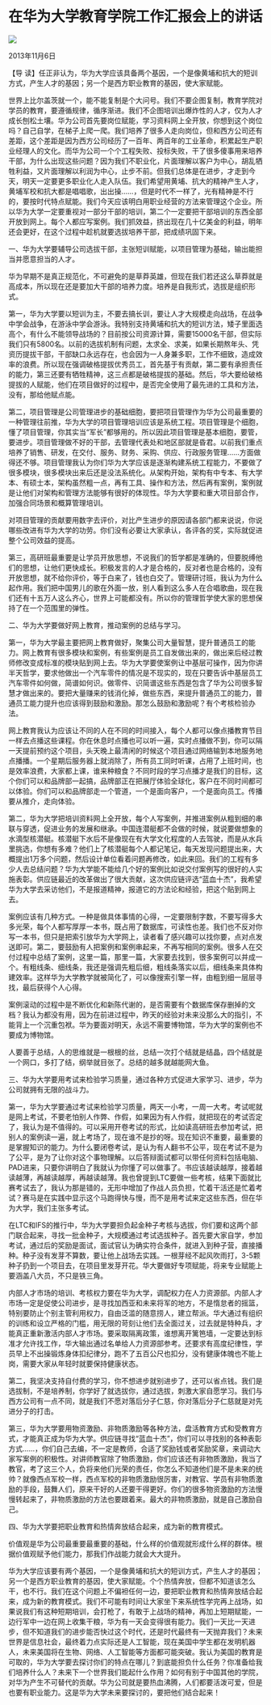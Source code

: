 # 在华为大学教育学院工作汇报会上的讲话
<img class="pv" src="https://api.visitor.plantree.me/visitor-badge/pv?namespace=plantree.me&key=renzhengfei-speeches/在华为大学教育学院工作汇报会上的讲话.md">



2013年11月6日



【导  读】任正非认为，华为大学应该具备两个基因，一个是像黄埔和抗大的短训方式，产生人才的基因；另一个是西方职业教育的基因，使大家赋能。



世界上比尔盖茨就一个，能不能复制是个大问号。我们不要企图复制，教育学院对学员的教育，要遵循规律，循序渐进。我们不企图培训出爆炸性的人才，仅为人才成长刨松土壤。华为公司首先要岗位赋能，学习资料网上全开放，你想到这个岗位吗？自己自学，在梯子上爬一爬。我们培养了很多人走向岗位，但和西方公司还有差距，这个差距是因为西方公司经历了一百年、两百年的工业革命，积累起生产职业经理人的文化。而华为公司一个个工程失败、投标失败，干了很多傻事用来培养干部，为什么出现这些问题？因为我们不职业化，片面理解以客户为中心，胡乱牺牲利益，又片面理解以利润为中心，止步不前。但我们总体是在进步，才走到今天，明天一定要更多职业化人走入队伍。我们希望用黄埔、抗大的精神产生人才，黄埔军校和抗大都是唱唱歌，出出操……，但是时代不一样了，光有精神是不行的，要按时代特点赋能。我们今天应该明白用职业经营的方法来管理这个企业。所以华为大学一定要重视对一部分干部的培训，第二个一定要把干部培训的东西全部开放到网上。每个人都应写案例。我们抓效益，挤出现在几十亿美金的利益，明年还会更好，在这个过程中趁机就要选拔培养干部，把成绩巩固下来。

一、华为大学要辅导公司选拔干部，主张短训赋能，以项目管理为基础，输出能担当并愿意担当的人才。

华为早期不是真正规范化，不可避免的是草莽英雄，但现在我们若还这么草莽就是高成本，所以现在还是要加大干部的培养力度。培养是自我形式，选拔是组织形式。

第一，华为大学要以短训为主，不要去搞长训，要让人才大规模走向战场，在战争中学会战争，在游泳中学会游泳。我特别支持黄埔和抗大的短训方法，矮子里面选高个，有什么不能领导战场的？目前按公司资源计算，需要15000名干部，但实际我们只有5800名。以前的选拔机制有问题，太求全、求美，如果长期熬年头、凭资历提拔干部，干部缺口永远存在，也会因为一人身兼多职，工作不细致，造成效率的浪费。所以现在强调破格提拔优秀员工，首先基于有贡献，第二要有承担责任的能力，第三还要有牺牲精神，这三点都是破格提拔的基础。然后，华大要给破格提拔的人赋能，他们在项目做好的过程中，是否完全使用了最先进的工具和方法，没有，那给他赋点能。

第二，项目管理是公司管理进步的基础细胞，要把项目管理作为华为公司最重要的一种管理往前推，华为大学的项目管理培训应该是系统工程。项目管理是个细胞，懂了项目管理，你其实当“军长”都够用的。所以因此项目管理是基本细胞，要管，要进步。项目管理做不好的干部，去管理代表处和地区部就是昏君。以前我们重点培养了销售、研发，在交付、服务、财务、采购、供应、行政服务管理……方面做得还不够。项目管理我认为你们华为大学应该是逐渐构建系统工程能力，不要做了很多模块，很多模块出来后还是没法系统化。从架构开始，架构有中专本、有大学本、有硕士本，架构虽然粗一点，再有工具、操作和方法，然后再有案例，案例就是让他们对架构和管理方法能够有很好的体现性。华为大学要和重大项目部合作，加强合同场景和概算管理培训。

对项目管理的贡献要用数字去评价，对比产生进步的原因请各部门都来说说，你说哪些改进有华为大学的功劳。你们没有必要让大家承认，各评各的奖，实际就促进整个公司效益的提高。

第三，高研班最重要是让学员开放思想，不说我们的哲学都是准确的，但要脱缚他们的思想，让他们更快成长。积极发言的人才是合格的，反对者也是合格的，没有开放思想，就不给你评价，等于白来了，钱也白交了。管理研讨班，我认为为什么起作用。我们把中国男儿的歌在外面一放，别人看到这么多人在合唱歌曲，现在我们还有十五万人这么齐心，世界上可能都没有。所以你的管理哲学使大家的思想保持了在一个范围里的弹性。

二、华为大学要做好网上教育，推动案例的总结与学习。

第一，华为大学最主要把网上教育做好，聚集公司大量智慧，提升普通员工的能力。网上教育有很多模块和案例，有些案例是员工自发做出来的，做出来后经过教师修改变成标准的模块贴到网上去。华为大学要使案例让中基层可操作，因为你讲半天哲学，要求他做出一个汽车零件的情况是不现实的，现在只要告诉中基层员工汽车零件如何做，简谱如何识。做零件、识简谱这些东西是包含了华为公司很多智慧才做出来的。要把大量赚来的钱消化掉，做些东西，来提升普通员工的能力，普通员工能力提升也应该得到鼓励和激励。那怎么鼓励和激励呢？有个考核检验办法。

网上教育我认为应该让不同的人在不同的时间接入，每个人都可以像点播教育节目一样去点播这些课程。你在休息时点播也可以听一遍，实时点播做不到，你可以隔一天提前预约这个项目，头天晚上最清闲的时候这个项目通过网络输到本地服务地点播播。一个星期后服务器上就消除了，所有员工同时听课，占用了上班时间，也是效率浪费，大家都上课，谁来种粮食？不同时段的学习点播才是我们的目标，这个你们可以和品牌部一起搞，品牌部正在把展厅体验全球化，客户在不同时间都可以体验。你们可以和品牌部走一个管道，一个是面向客户，一个是面向员工。传播要从推介，走向体验。

第二，华为大学把培训资料网上全开放，每个人写案例，并推进案例从粗到细的串联与穿透，促进业务的发展和继承。中国连潜艇都不会做的时候，就说要做想象的水滴型核潜艇。核潜艇下水后不是像现在有大学文化程度的人去驾驶，而是从水兵里挑选，你想有多难？他们上了核潜艇每个人都记笔记，每天发现问题提出来，大概提出1万多个问题，然后设计单位看着问题再修改，如此来回。我们的工程有多少人去总结问题？华为大学能不能给几个好的案例比如说交付案例写的很好的人实施表彰。供应链最近的改革做出了很大贡献，这次供应链评选“蓝血十杰”，我希望华为大学去采访他们，不是报道精神，报道它的方法论和经验，把这个贴到网上去。

案例应该有几种方式。一种是做具体事情的心得，一定要限制字数，不要写得多大多光荣，每个人都写厚厚一本书，既占用了数据库，可读性也差。我们也不反对你写一本书，但只是把索引放华为大学网上，读者看了感兴趣可以找你要，点对点发送即可。第二，要鼓励有人把案例和案例串起来，不再写相同的案例。很多人在交付过程中总结了案例，这里一篇，那里一篇，大家要去找到，很多案例可以并成一个。有粗线条、细线条，我还是强调先粗后细，粗线条落实以后，细线条来具体构建效率。这样华为大学教学就被简化了，可以像搜索引擎一样，由粗到细一层层寻找，最后获得个人心得。

案例滚动的过程中是不断优化和新陈代谢的，是否需要有个数据库保存删掉的文档？我认为都没有用，因为在前进过程中，昨天的经验对未来没那么大的指引，不能背上一个沉重包袱。华为要面对明天，永远不需要博物馆，华为大学的案例也不要成为博物馆。

人要善于总结，人的思维就是一根根的丝，总结一次打个结就是结晶，四个结就是一个网口，多打了结，纲举就目张了。总结的越多就越能网大鱼。

三、华为大学要用考试来检验学习质量，通过各种方式促进大家学习、进步，华为公司就拥有无限的战斗力。

第一，华为大学要通过考试来检验学习质量，两天一小考，一周一大考。考试呢就是网上考试，不要老怕别人作弊、作假，如果因为有人作假，就把现在的考试否定了，我认为是不值得的。可以采用开卷考试的形式，比如读高研班去参加考试，把别人的案例读一遍，就上考场了，现在谁不是抄的呀。现在知识不重要，最重要的是掌握知识的能力。为什么要闭卷考试，是认为有人翻书不公平，现在考试不是为了公平，是为了让你对这个事物理解。以后答辩面试都可以带任何资料包括电脑、PAD进来，只要你讲明白了我就认为你懂了可以做事了。书应该越读越厚，接着越读越薄，再越读越厚，再越读越薄。我也曾提到LTC要做一些考核，结果下面就比赛考试去了，我认为那是错的，无形中增加了作战人员负担，忙着干活还是忙着考试？赛马是在实践中显示这个马跑得快与慢，而不是用考试来定这些东西，但在华为大学，我们主张多考试。

在LTC和IFS的推行中，华为大学要担负起金种子考核与选拔，你们要和这两个部门联合起来，寻找一批金种子，大规模通过考试选拔种子。首先要大家自学，参加考试，通过后的奖励是面试，面试官认为确实符合条件，就进入到种子营，直接播种。种子没有发芽不算数，要让他上战场去实践。一根芽经不起风吹雨打，3-5颗种子扔到一个项目去，在项目里发芽开花。华大要做好专项赋能，将来专业赋能上要涵盖八大员，不只是铁三角。

内部人才市场的培训、考核权力要在华为大学，调配权力在人力资源部。内部人才市场一定是促使公司进步，是寻找加西亚和未来将军的地方，不是惰怠者的摇篮，特别要防止个别主管利用权力，自由泛滥的随意捞人，建立帮派。华大通过有组织的训练和设立严格的门槛，用无限的苛刻让他们去全面过关，过去就是特种兵，才能真正重新激活内部人才市场。要采取隔离政策，谁想离开篱笆墙，一定要达到标准才允许找工作，华大输出通过名单给人力资源部参考。还要求有高度纪律性，学员早上不出操锻炼身体扣纪律分，跑不了五百公尺也扣分，没有健康体魄也不能上岗，需要大家从年轻时就要保持健康状态。

第二，我坚决支持自付费的学习，你不想进步就别进步了，还可以省点钱。我们是选拔制，不是培养制，你学好了就选拔你，通过选拔，刺激大家自愿学习。我们与西方公司有一点不同，就是我们不愿对落后分子仁慈，你对落后分子仁慈就是对先进分子的打击。

第三，华为大学要用物资激励、非物质激励等各种方法，盘活教育方式和受教育方式，才能真正成为华为大学。供应链寻找“蓝血十杰”，你们可以寻找别的各种表彰方式……，你们自己去编，不一定是教师，合适了奖励钱或者奖励奖章，来调动大家写案例的积极性。对讲师教官除了物质激励，你们应该还有非物质激励，我当了教官，考了这三个人，负将来他们光荣的责任，你怎么不知道他们是不是未来的统帅？就像西点军校一样，西点军校的非物质激励很厉害，对教官、学员有非物质激励的手段，鼓舞人们，原来干好的人还要干得更好。你们的很多物资激励的方法慢慢转起来了，非物质激励的方法也要跟着来。最大的非物质激励，就是自己激励自己。

四、华为大学要把职业教育和热情奔放结合起来，成为新的教育模式。

价值观是华为公司最重要最重要的基础，什么样的价值观就形成什么样的群体。根据价值观赋予他们能力，那我们作战能力就会大大提升。

华为大学应该要有两个基因，一个是像黄埔和抗大的短训方式，产生人才的基因；另一个是西方职业教育的基因，使大家赋能。个个热情奔放，但都不知道该怎么干，也不行。我们在这个问题上不偏袒任何一边，要把职业教育和热情奔放结合起来，成为新的教育模式。我们不可能有时间让大家坐下来系统性学完再上战场，如果说我们有这种短期培训，会打枪了，有敢于上战场的精神，再加上短期赋能，一边行军中一边在网上收集干粮，华为有一天会变得很有能力。我们一天比一天进步，但不知道我们的进步能否快过这个时代，还是时代最终有一天抛弃我们？未来世界是信息社会，最终着力点实际还是人工智能，现在美国中学生都在发明机器人，未来美国将在生物、网络、人工智能等方面都可能突破。我认为美国的教育是可取的，华为大学要去探讨你们的特点在哪儿？到底能担负什么任务？你准备给我们培养什么人？未来下一个世界我们能起什么作用？如何有别于中国其他的学院，对华为产生不可替代的贡献。华为公司就是要热血沸腾，人们都要活泼可爱，但是也要有职业能力。这是华为大学未来要探讨的，要把他们结合起来！
